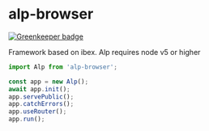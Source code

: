 # alp-browser

[![Greenkeeper badge](https://badges.greenkeeper.io/alpjs/alp-browser.svg)](https://greenkeeper.io/)

Framework based on ibex.
Alp requires node v5 or higher


```js
import Alp from 'alp-browser';

const app = new Alp();
await app.init();
app.servePublic();
app.catchErrors();
app.useRouter();
app.run();
```
